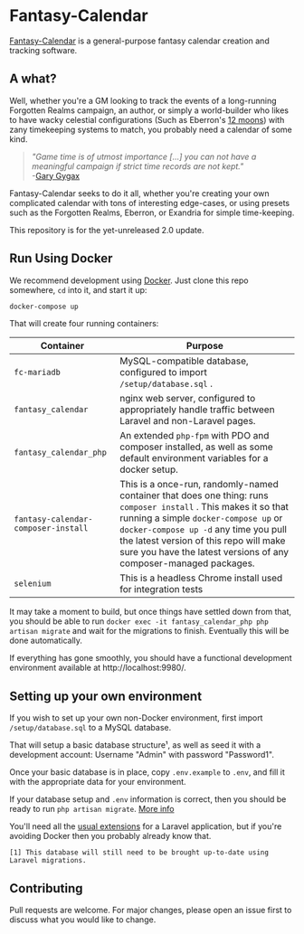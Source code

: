 # Fantasy-Calendar

[Fantasy-Calendar](https://www.fantasy-calendar.com/) is a general-purpose fantasy calendar creation and tracking software.

## A what?
Well, whether you're a GM looking to track the events of a long-running Forgotten Realms campaign, an author, or simply a world-builder who likes to have wacky celestial configurations (Such as Eberron's [12 moons](http://archive.wizards.com/default.asp?x=dnd/ebds/20050307a)) with zany timekeeping systems to match, you probably need a calendar of some kind.

>_"Game time is of utmost importance [...] you can not have a meaningful campaign if strict time records are not kept."_  
-[Gary Gygax](http://www.creightonbroadhurst.com/gygax-on-tracking-time-in-the-campaign/)

Fantasy-Calendar seeks to do it all, whether you're creating your own complicated calendar with tons of interesting edge-cases, or using presets such as the Forgotten Realms, Eberron, or Exandria for simple time-keeping.

This repository is for the yet-unreleased 2.0 update.

## Run Using Docker
We recommend development using [Docker](https://www.docker.com/). Just clone this repo somewhere, `cd` into it, and start it up:
```bash
docker-compose up
```

That will create four running containers: 

|Container|Purpose|
|---|-------|
| `fc-mariadb`| MySQL-compatible database, configured to import `/setup/database.sql` .|
| `fantasy_calendar`                  | nginx web server, configured to appropriately handle traffic between Laravel and non-Laravel pages.|
| `fantasy_calendar_php`              | An extended `php-fpm`  with PDO and composer installed, as well as some default environment variables for a docker setup.|
| `fantasy-calendar-composer-install` | This is a once-run, randomly-named container that does one thing: runs `composer install` . This makes it so that running a simple `docker-compose up`  or `docker-compose up -d`  any time you pull the latest version of this repo will make sure you have the latest versions of any composer-managed packages.|
|`selenium` | This is a headless Chrome install used for integration tests |

It may take a moment to build, but once things have settled down from that, you should be able to run `docker exec -it fantasy_calendar_php php artisan migrate` and wait for the migrations to finish. Eventually this will be done automatically.

If everything has gone smoothly, you should have a functional development environment available at http://localhost:9980/.

## Setting up your own environment
If you wish to set up your own non-Docker environment, first import `/setup/database.sql` to a MySQL database. 

That will setup a basic database structure¹, as well as seed it with a development account: Username "Admin" with password "Password1".

Once your basic database is in place, copy `.env.example` to `.env`, and fill it with the appropriate data for your environment.

If your database setup and `.env` information is correct, then you should be ready to run `php artisan migrate`. [More info](https://laravel.com/docs/7.x/migrations)

You'll need all the [usual extensions](https://laravel.com/docs/7.x/installation#server-requirements) for a Laravel application, but if you're avoiding Docker then you probably already know that.

    [1] This database will still need to be brought up-to-date using Laravel migrations.

## Contributing
Pull requests are welcome. For major changes, please open an issue first to discuss what you would like to change.
